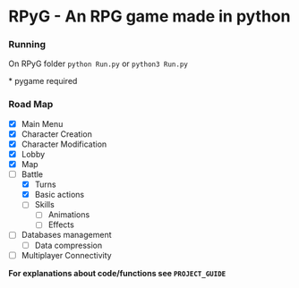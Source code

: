 # RPyG - An RPG game made in python

### Running

On RPyG folder ```python Run.py``` or ```python3 Run.py```

\* pygame required

### Road Map
- [x] Main Menu
- [x] Character Creation
- [x] Character Modification
- [x] Lobby
- [x] Map
- [ ] Battle
  - [x] Turns
  - [x] Basic actions
  - [ ] Skills
    - [ ] Animations
    - [ ] Effects
- [ ] Databases management
    - [ ] Data compression
- [ ] Multiplayer Connectivity

**For explanations about code/functions see ```PROJECT_GUIDE```**
